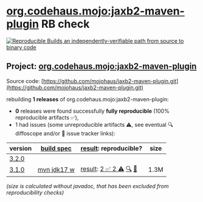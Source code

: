 [org.codehaus.mojo:jaxb2-maven-plugin](https://central.sonatype.com/artifact/org.codehaus.mojo/jaxb2-maven-plugin/versions) RB check
=======

[![Reproducible Builds](https://reproducible-builds.org/images/logos/rb.svg) an independently-verifiable path from source to binary code](https://reproducible-builds.org/)

## Project: [org.codehaus.mojo:jaxb2-maven-plugin](https://central.sonatype.com/artifact/org.codehaus.mojo/jaxb2-maven-plugin/versions)

Source code: [https://github.com/mojohaus/jaxb2-maven-plugin.git](https://github.com/mojohaus/jaxb2-maven-plugin.git)

rebuilding **1 releases** of org.codehaus.mojo:jaxb2-maven-plugin:
- **0** releases were found successfully **fully reproducible** (100% reproducible artifacts :white_check_mark:),
- 1 had issues (some unreproducible artifacts :warning:, see eventual :mag: diffoscope and/or :memo: issue tracker links):

| version | [build spec](/BUILDSPEC.md) | [result](https://reproducible-builds.org/docs/jvm/): reproducible? | size |
| -- | --------- | ------ | -- |
| [3.2.0](https://central.sonatype.com/artifact/org.codehaus.mojo/jaxb2-maven-plugin/3.2.0/pom) | | | |
| [3.1.0](https://central.sonatype.com/artifact/org.codehaus.mojo/jaxb2-maven-plugin/3.1.0/pom) | [mvn jdk17 w](jaxb2-maven-plugin-3.1.0.buildspec) | [result](jaxb2-maven-plugin-3.1.0.buildinfo): [2 :white_check_mark:  2 :warning:](jaxb2-maven-plugin-3.1.0.buildcompare) [:mag:](jaxb2-maven-plugin-3.1.0.diffoscope) [:memo:](https://github.com/mojohaus/jaxb2-maven-plugin/pull/243) | 1.3M |

<i>(size is calculated without javadoc, that has been excluded from reproducibility checks)</i>

